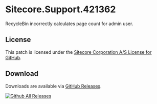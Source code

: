 # Sitecore.Support.421362
RecycleBin incorrectly calculates page count for admin user.

## License  
This patch is licensed under the [Sitecore Corporation A/S License for GitHub](https://github.com/sitecoresupport/Sitecore.Support.421362/blob/master/LICENSE).  

## Download  
Downloads are available via [GitHub Releases](https://github.com/sitecoresupport/Sitecore.Support.421362/releases).  

[![Github All Releases](https://img.shields.io/github/downloads/SitecoreSupport/Sitecore.Support.421362/total.svg)](https://github.com/SitecoreSupport/Sitecore.Support.421362/releases)
